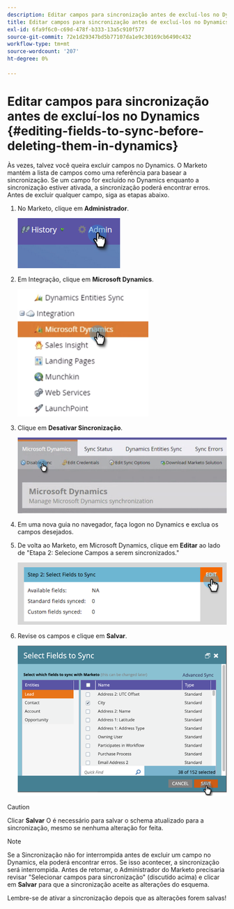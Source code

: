 ```yaml
---
description: Editar campos para sincronização antes de excluí-los no Dynamics - Marketo Docs - Documentação do produto
title: Editar campos para sincronização antes de excluí-los no Dynamics
exl-id: 6fa9f6c0-c69d-478f-b333-13a5c910f577
source-git-commit: 72e1d29347bd5b77107da1e9c30169cb6490c432
workflow-type: tm+mt
source-wordcount: '207'
ht-degree: 0%

---
```


# Editar campos para sincronização antes de excluí-los no Dynamics {#editing-fields-to-sync-before-deleting-them-in-dynamics}

Às vezes, talvez você queira excluir campos no Dynamics. O Marketo mantém a lista de campos como uma referência para basear a sincronização. Se um campo for excluído no Dynamics enquanto a sincronização estiver ativada, a sincronização poderá encontrar erros. Antes de excluir qualquer campo, siga as etapas abaixo.

1. No Marketo, clique em **Administrador**.

   ![](assets/sync-before-deleting-them-in-dynamics-1.png)

1. Em Integração, clique em **Microsoft Dynamics**.

   ![](assets/sync-before-deleting-them-in-dynamics-2.png)

1. Clique em **Desativar Sincronização**.

   ![](assets/sync-before-deleting-them-in-dynamics-3.png)

1. Em uma nova guia no navegador, faça logon no Dynamics e exclua os campos desejados.

1. De volta ao Marketo, em Microsoft Dynamics, clique em **Editar** ao lado de &quot;Etapa 2: Selecione Campos a serem sincronizados.&quot;

   ![](assets/sync-before-deleting-them-in-dynamics-4.png)

1. Revise os campos e clique em **Salvar**.

   ![](assets/sync-before-deleting-them-in-dynamics-5.png)

>[!CAUTION]
>
>Clicar **Salvar** O é necessário para salvar o schema atualizado para a sincronização, mesmo se nenhuma alteração for feita.

>[!NOTE]
>
>Se a Sincronização não for interrompida antes de excluir um campo no Dynamics, ela poderá encontrar erros. Se isso acontecer, a sincronização será interrompida. Antes de retomar, o Administrador do Marketo precisaria revisar &quot;Selecionar campos para sincronização&quot; (discutido acima) e clicar em **Salvar** para que a sincronização aceite as alterações do esquema.

Lembre-se de ativar a sincronização depois que as alterações forem salvas!
